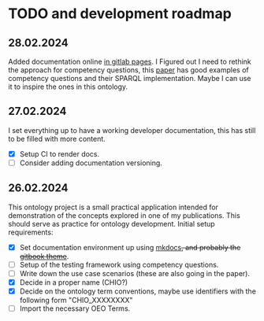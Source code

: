 # TODO and development roadmap

## 28.02.2024

Added documentation online [in gitlab
pages](https://ensym.pages.gitlab.dlr.de/lod/charging-ontology/). I Figured out
I need to rethink the approach for competency questions, this
[paper](https://doi.org/10.1016/j.websem.2019.100534) has good examples of
competency questions and their SPARQL implementation. Maybe I can use it to
inspire the ones in this ontology.

## 27.02.2024

I set everything up to have a working developer documentation, this has still
to be filled with more content.

- [X] Setup CI to render docs.
- [ ] Consider adding documentation versioning.

## 26.02.2024

This ontology project is a small practical application intended for
demonstration of the concepts explored in one of my publications. This should
serve as practice for ontology development. Initial setup requirements:

- [x] Set documentation environment up using [mkdocs](https://www.mkdocs.org/)~~, and probably the [gitbook theme](https://gitlab.com/lramage/mkdocs-gitbook-theme)~~.
- [ ] Setup of the testing framework using competency questions.
- [ ] Write down the use case scenarios (these are also going in the paper).
- [X] Decide in a proper name (CHIO?)
- [X] Decide on the ontology term conventions, maybe use identifiers with the following form "CHIO_XXXXXXXX"
- [ ] Import the necessary OEO Terms.
